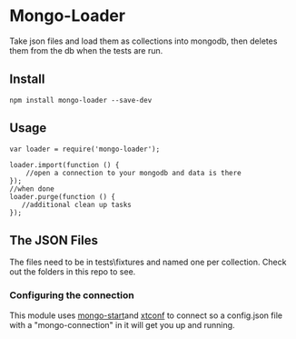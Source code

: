 # Mongo-Loader

Take json files and load them as collections into mongodb, then deletes them from the db when the tests are run.

## Install
```
npm install mongo-loader --save-dev
```
## Usage

```
var loader = require('mongo-loader');

loader.import(function () {
    //open a connection to your mongodb and data is there
});
//when done
loader.purge(function () {
   //additional clean up tasks 
});
```
## The JSON Files
The files need to be in tests\fixtures and named one per collection. Check out the folders in this repo to see.

### Configuring the connection
This module uses  [mongo-start](https://www.npmjs.com/package/mongo-start)and [xtconf](https://www.npmjs.com/package/xtconf) to connect so a config.json file with a "mongo-connection" in it will get you up and running.